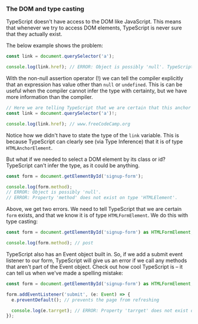 ### The DOM and type casting

TypeScript doesn't have access to the DOM like JavaScript. This means that whenever we try to access DOM elements, TypeScript is never sure that they actually exist.

The below example shows the problem:

```js
const link = document.querySelector('a');

console.log(link.href); // ERROR: Object is possibly 'null'. TypeScript can't be sure the anchor tag exists, as it can't access the DOM
```

With the non-null assertion operator (!) we can tell the compiler explicitly that an expression has value other than `null` or `undefined`. This is can be useful when the compiler cannot infer the type with certainty, but we have more information than the compiler.

```js
// Here we are telling TypeScript that we are certain that this anchor tag exists
const link = document.querySelector('a')!;

console.log(link.href); // www.freeCodeCamp.org
```



Notice how we didn't have to state the type of the `link` variable. This is because TypeScript can clearly see (via Type Inference) that it is of type `HTMLAnchorElement`.

But what if we needed to select a DOM element by its class or id? TypeScript can't infer the type, as it could be anything.

```js
const form = document.getElementById('signup-form');

console.log(form.method);
// ERROR: Object is possibly 'null'.
// ERROR: Property 'method' does not exist on type 'HTMLElement'.
```

Above, we get two errors. We need to tell TypeScript that we are certain `form` exists, and that we know it is of type `HTMLFormElement`. We do this with type casting:

```ts
const form = document.getElementById('signup-form') as HTMLFormElement;

console.log(form.method); // post
```



TypeScript also has an Event object built in. So, if we add a submit event listener to our form, TypeScript will give us an error if we call any methods that aren't part of the Event object. Check out how cool TypeScript is – it can tell us when we've made a spelling mistake:

```ts
const form = document.getElementById('signup-form') as HTMLFormElement;

form.addEventListener('submit', (e: Event) => {
  e.preventDefault(); // prevents the page from refreshing

  console.log(e.tarrget); // ERROR: Property 'tarrget' does not exist on type 'Event'. Did you mean 'target'?
});
```